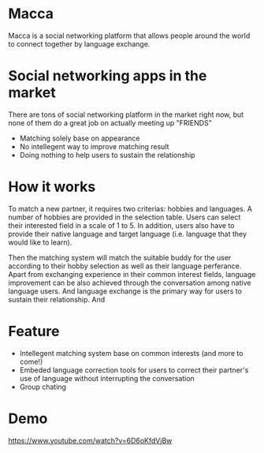 # Macca 
Macca is a social networking platform that allows people around the world to connect together by language exchange.

# Social networking apps in the market
There are tons of social networking platform in the market right now, but none of them do a great job on actually meeting up "FRIENDS"
- Matching solely base on appearance
- No intellegent way to improve matching result
- Doing nothing to help users to sustain the relationship

# How it works
To match a new partner, it requires two criterias: hobbies and languages. A number of hobbies are provided in the selection table. Users can select their interested field in a scale of 1 to 5. In addition, users also have to provide their native language and target language (i.e. language that they would like to learn). 

Then the matching system will match the suitable buddy for the user according to their hobby selection as well as their language perferance. Apart from exchanging experience in their common interest fields, language improvement can be also achieved through the conversation among native language users. And language exchange is the primary way for users to sustain their relationship. 
And

# Feature
- Intellegent matching system base on common interests (and more to come!)
- Embeded language correction tools for users to correct their partner's use of language without interrupting the conversation
- Group chating

# Demo
https://www.youtube.com/watch?v=6D6oKfdVjBw
